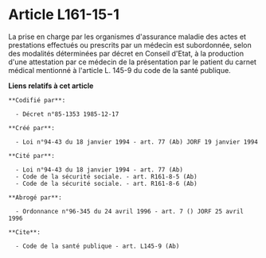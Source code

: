 # Article L161-15-1

La prise en charge par les organismes d'assurance maladie des actes et prestations effectués ou prescrits par un médecin est
subordonnée, selon des modalités déterminées par décret en Conseil d'Etat, à la production d'une attestation par ce médecin
de la présentation par le patient du carnet médical mentionné à l'article L. 145-9 du code de la santé publique.

**Liens relatifs à cet article**

	**Codifié par**:

	  - Décret n°85-1353 1985-12-17

	**Créé par**:

	  - Loi n°94-43 du 18 janvier 1994 - art. 77 (Ab) JORF 19 janvier 1994

	**Cité par**:

	  - Loi n°94-43 du 18 janvier 1994 - art. 77 (Ab)
	  - Code de la sécurité sociale. - art. R161-8-5 (Ab)
	  - Code de la sécurité sociale. - art. R161-8-6 (Ab)

	**Abrogé par**:

	  - Ordonnance n°96-345 du 24 avril 1996 - art. 7 () JORF 25 avril 1996

	**Cite**:

	  - Code de la santé publique - art. L145-9 (Ab)
